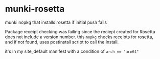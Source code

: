# munki-rosetta
munki nopkg that installs rosetta if initial push fails


Package receipt checking was failing since the reciept created for Rosetta does not include a version number.
this `nopkg` checks receipts for rosetta, and if not found, uses postinstall script to call the install.

it's in my site_default manifest with a condition of `arch == "arm64"`
